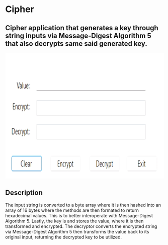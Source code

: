 # Cipher

## Cipher application that generates a key through string inputs via Message-Digest Algorithm 5 that also decrypts same said generated key. 
<img src="Cipher Gif.gif" alt="Cipher" width="1000" height="400" class="center"/>


## Description

The input string is converted to a byte array where it is then hashed into an array of 16 bytes where the methods are then formated to return hexadecimal values. This is to better interoperate with Message-Digest Algorithm 5. Lastly, the key is and stores the value, where it is then transformed and encrypted. The decryptor converts the encrypted string via Message-Digest Algorithm 5 then transforms the value back to its original input, returning the decrypted key to be utilized.
